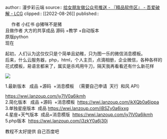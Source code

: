 author:: 漫步彩云端
source:: [给女朋友做公众号推送 - 『精品软件区』 - 吾爱破解 - LCG](https://www.52pojie.cn/thread-1679792-1-1.html)
clipped:: [[2022-08-26]]
published:: 

     作者 小红书 @猪咪不是猪  
且做作者 大方的共享成品 源码 +教学 +自动版本  
原版python    
现在

起初，人们认为这仅仅只是个简单且幼稚，只为图一乐的微信消息模板。  
后来，什么云服务器，php，html，个人主页，点滴相册，企业微信，各种各样的花式模板，易语言都来了，属实是杀鸡用牛刀，隔天我再看看还有什么新花样

 ![](https://attach.52pojie.cn/forum/202208/24/223413vazo7q6ww4av67vo.jpg) 

1.最新版本   成品 +源码  +消息模板  （需要自己申请  天行  和风 API）  

https://wwi.lanzoup.com/iy7IV0a6ikmh  
2.简化版本   成品 +源码  +消息模板  https://wwi.lanzoup.com/ikXQb0a6ippa  
3.单独星座版本  成品 https://wwi.lanzoup.com/iBSZy0a6ixxg  
4.星座+天气版本  成品+消息模版  https://wwi.lanzoup.com/iy7IV0a6ikmh  
5.php版本  https://wwi.lanzoup.com/i3zkY0a6j30j  
  
  
  
  
教程不太好提供 自己百度吧